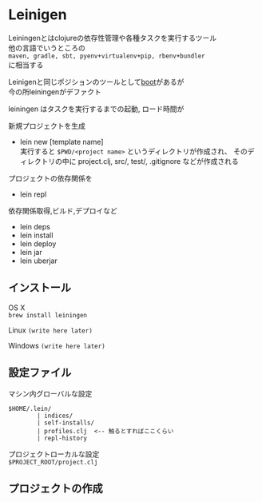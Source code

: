 # Leinigen

Leiningenとはclojureの依存性管理や各種タスクを実行するツール  
他の言語でいうところの   
`maven, gradle, sbt, pyenv+virtualenv+pip, rbenv+bundler`  
に相当する  

Leinigenと同じポジションのツールとして[boot](https://github.com/boot-clj/boot)があるが  
今の所leiningenがデファクト

leiningen はタスクを実行するまでの起動, ロード時間が


新規プロジェクトを生成
- lein new <project name> [template name]   
  実行すると `$PWD/<project name>` というディレクトリが作成され、
  そのディレクトリの中に project.clj, src/, test/, .gitignore などが作成される

プロジェクトの依存関係を
- lein repl

依存関係取得,ビルド,デプロイなど
- lein deps
- lein install
- lein deploy
- lein jar
- lein uberjar



## インストール
OS X  
`brew install leiningen`  

Linux
`(write here later)`

Windows
`(write here later)`

## 設定ファイル
マシン内グローバルな設定  
```
$HOME/.lein/
        | indices/
        | self-installs/
        | profiles.clj  <-- 触るとすればここくらい
        | repl-history
```


プロジェクトローカルな設定  
`$PROJECT_ROOT/project.clj`

## プロジェクトの作成
